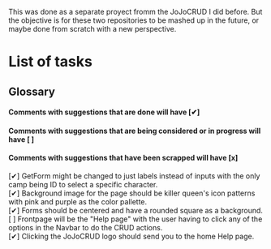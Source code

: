 This was done as a separate proyect fromm the JoJoCRUD I did before. But the objective is for these two repositories to be mashed up in the future, or maybe done from scratch with a new perspective.

# List of tasks  

## Glossary
#### Comments with suggestions that are done will have [✔]
#### Comments with suggestions that are being considered or in progress will have [ ]
#### Comments with suggestions that have been scrapped will have [x]

[✔] GetForm might be changed to just labels instead of inputs with the only camp being ID to select a specific character.  
[✔] Background image for the page should be killer queen's icon patterns with pink and purple as the color pallette.  
[✔] Forms should be centered and have a rounded square as a background.  
[ ] Frontpage will be the "Help page" with the user having to click any of the options in the Navbar to do the CRUD actions.  
[✔] Clicking the JoJoCRUD logo should send you to the home Help page.  
